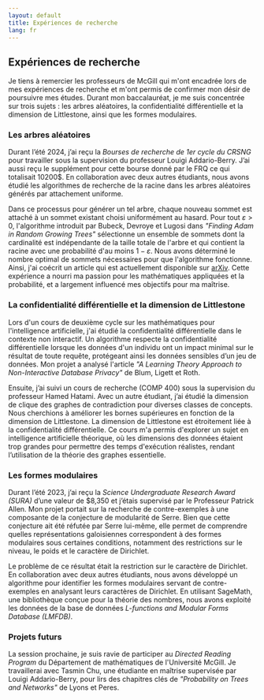 ```yaml
---
layout: default
title: Expériences de recherche
lang: fr
---
```

## Expériences de recherche  

Je tiens à remercier les professeurs de McGill qui m'ont encadrée lors de mes expériences de recherche et m'ont permis de confirmer mon désir de poursuivre mes études. Durant mon baccalauréat, je me suis concentrée sur trois sujets : les arbres aléatoires, la confidentialité différentielle et la dimension de Littlestone, ainsi que les formes modulaires.  

### Les arbres aléatoires  

Durant l’été 2024, j’ai reçu la *Bourses de recherche de 1er cycle du CRSNG* pour travailler sous la supervision du professeur Louigi Addario-Berry. J’ai aussi reçu le supplément pour cette bourse donné par le FRQ ce qui totalisait 10200$. En collaboration avec deux autres étudiants, nous avons étudié les algorithmes de recherche de la racine dans les arbres aléatoires générés par attachement uniforme.  

Dans ce processus pour générer un tel arbre, chaque nouveau sommet est attaché à un sommet existant choisi uniformément au hasard. Pour tout $\varepsilon > 0$, l'algorithme introduit par Bubeck, Devroye et Lugosi dans *"Finding Adam in Random Growing Trees"* sélectionne un ensemble de sommets dont la cardinalité est indépendante de la taille totale de l'arbre et qui contient la racine avec une probabilité d'au moins $1 − \varepsilon$. Nous avons déterminé le nombre optimal de sommets nécessaires pour que l'algorithme fonctionne. Ainsi, j'ai coécrit un article qui est actuellement disponible sur [arXiv](https://arxiv.org/abs/2411.18614). Cette expérience a nourri ma passion pour les mathématiques appliquées et la probabilité, et a largement influencé mes objectifs pour ma maîtrise.  

### La confidentialité différentielle et la dimension de Littlestone  

Lors d'un cours de deuxième cycle sur les mathématiques pour l'intelligence artificielle, j'ai étudié la confidentialité différentielle dans le contexte non interactif. Un algorithme respecte la confidentialité différentielle lorsque les données d'un individu ont un impact minimal sur le résultat de toute requête, protégeant ainsi les données sensibles d’un jeu de données. Mon projet a analysé l'article *"A Learning Theory Approach to Non-Interactive Database Privacy"* de Blum, Ligett et Roth.  

Ensuite, j’ai suivi un cours de recherche (COMP 400) sous la supervision du professeur Hamed Hatami. Avec un autre étudiant, j’ai étudié la dimension de clique des graphes de contradiction pour diverses classes de concepts. Nous cherchions à améliorer les bornes supérieures en fonction de la dimension de Littlestone. La dimension de Littlestone est étroitement liée à la confidentialité différentielle. Ce cours m'a permis d'explorer un sujet en intelligence artificielle théorique, où les dimensions des données étaient trop grandes pour permettre des temps d'exécution réalistes, rendant l’utilisation de la théorie des graphes essentielle.  

### Les formes modulaires  

Durant l’été 2023, j’ai reçu la *Science Undergraduate Research Award (SURA)* d’une valeur de $8,350 et j’étais supervisé par le Professeur Patrick Allen. Mon projet portait sur la recherche de contre-exemples à une composante de la conjecture de modularité de Serre. Bien que cette conjecture ait été réfutée par Serre lui-même, elle permet de comprendre quelles représentations galoisiennes correspondent à des formes modulaires sous certaines conditions, notamment des restrictions sur le niveau, le poids et le caractère de Dirichlet.

Le problème de ce résultat était la restriction sur le caractère de Dirichlet. En collaboration avec deux autres étudiants, nous avons développé un algorithme pour identifier les formes modulaires servant de contre-exemples en analysant leurs caractères de Dirichlet. En utilisant SageMath, une bibliothèque conçue pour la théorie des nombres, nous avons exploité les données de la base de données *L-functions and Modular Forms Database (LMFDB)*.


### Projets futurs

La session prochaine, je suis ravie de participer au *Directed Reading Program* du Département de mathématiques de l'Université McGill. Je travaillerai avec Tasmin Chu, une étudiante en maîtrise supervisée par Louigi Addario-Berry, pour lirs des chapitres clés de *"Probability on Trees and Networks"* de Lyons et Peres.

